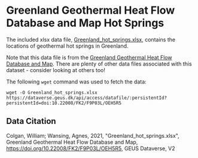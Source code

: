 # Greenland Geothermal Heat Flow Database and Map Hot Springs

The included xlsx data file, [Greenland_hot_springs.xlsx](/content/example-data/greenland-hot-springs/Greenland_hot_springs.xlsx),
contains the locations of geothermal hot springs in Greenland. 

Note that this data file is from the [Greenland Geothermal Heat Flow Database
and
Map](https://dataverse.geus.dk/dataset.xhtml?persistentId=doi:10.22008/FK2/F9P03L&version=2.1). There
are plenty of other data files associated with this dataset - consider looking
at others too!

The following `wget` command was used to fetch the data:

```
wget -O Greenland_hot_springs.xlsx  https://dataverse.geus.dk/api/access/datafile/:persistentId?persistentId=doi:10.22008/FK2/F9P03L/OEH5R5 
```

## Data Citation

Colgan, William; Wansing, Agnes, 2021, "Greenland_hot_springs.xlsx", Greenland
Geothermal Heat Flow Database and Map,
https://doi.org/10.22008/FK2/F9P03L/OEH5R5, GEUS Dataverse, V2
